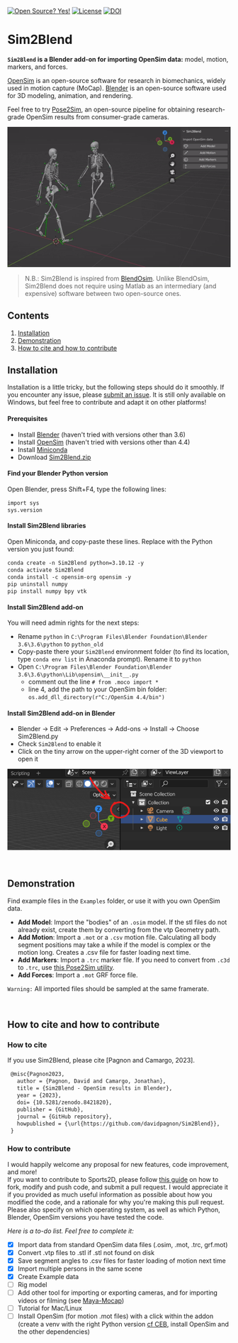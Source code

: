 [![Open Source? Yes!](https://badgen.net/badge/Open%20Source%20%3F/Yes%21/blue?icon=github)](https://github.com/Naereen/badges/)
[![License](https://img.shields.io/badge/license-MIT-blue)](https://opensource.org/license/mit)
[![DOI](https://zenodo.org/badge/DOI/10.5281/zenodo.8421820.svg)](https://doi.org/10.5281/zenodo.8421820)


# Sim2Blend

**`Sim2Blend` is a Blender add-on for importing OpenSim data:** model, motion, markers, and forces.

[OpenSim](https://simtk.org/projects/opensim) is an open-source software for research in biomechanics, widely used in motion capture (MoCap). [Blender](https://www.blender.org) is an open-source software used for 3D modeling, animation, and rendering. 

Feel free to try [Pose2Sim](https://github.com/perfanalytics/pose2sim), an open-source pipeline for obtaining research-grade OpenSim results from consumer-grade cameras.

<img src='Content/Demo_Sim2Blend.gif' title='Sim2Blend demonstration. An OpenSim model imported in Blender, along with its motion, markers, and force results.'  width="760">

> N.B.: Sim2Blend is inspired from [BlendOsim](https://github.com/JonathanCamargo/BlendOsim). Unlike BlendOsim, Sim2Blend does not require using Matlab as an intermediary (and expensive) software between two open-source ones.


## Contents
1. [Installation](#installation)
2. [Demonstration](#demonstration)
3. [How to cite and how to contribute](#how-to-cite-and-how-to-contribute)


## Installation

Installation is a little tricky, but the following steps should do it smoothly. If you encounter any issue, please [submit an issue](https://github.com/davidpagnon/Sim2Blend/issues). It is still only available on Windows, but feel free to contribute and adapt it on other platforms!

#### Prerequisites

- Install [Blender](https://www.blender.org/download/) (haven't tried with versions other than 3.6)
- Install [OpenSim](https://simtk.org/projects/opensim) (haven't tried with versions other than 4.4)
- Install [Miniconda](https://docs.conda.io/en/latest/miniconda.html)
- Download [Sim2Blend.zip](https://github.com/davidpagnon/Sim2Blend/raw/main/Sim2Blend.zip)

#### Find your Blender Python version

Open Blender, press Shift+F4, type the following lines:

```
import sys
sys.version
```

#### Install Sim2Blend libraries

Open Miniconda, and copy-paste these lines. Replace with the Python version you just found:
```
conda create -n Sim2Blend python=3.10.12 -y 
conda activate Sim2Blend
conda install -c opensim-org opensim -y
pip uninstall numpy
pip install numpy bpy vtk
```

#### Install Sim2Blend add-on

You will need admin rights for the next steps:
- Rename `python` in `C:\Program Files\Blender Foundation\Blender 3.6\3.6\python` to `python_old`
- Copy-paste there your `Sim2Blend` environment folder (to find its location, type `conda env list` in Anaconda prompt). Rename it to `python`
- Open `C:\Program Files\Blender Foundation\Blender 3.6\3.6\python\Lib\opensim\__init__.py` 
  - comment out the line `# from .moco import *`
  - line 4, add the path to your OpenSim bin folder: `os.add_dll_directory(r"C:/OpenSim 4.4/bin")`

#### Install Sim2Blend add-on in Blender

- Blender -> Edit -> Preferences -> Add-ons -> Install -> Choose Sim2Blend.py
- Check `Sim2Blend` to enable it
- Click on the tiny arrow on the upper-right corner of the 3D viewport to open it

![Where to find Sim2Blend add-on](Content/Show_Sim2Blend.png)

<br>

## Demonstration

Find example files in the `Examples` folder, or use it with you own OpenSim data.

- **Add Model**: Import the "bodies" of an `.osim` model. If the stl files do not already exist, create them by converting from the vtp Geometry path.
- **Add Motion**: Import a `.mot` or a `.csv` motion file. Calculating all body segment positions may take a while if the model is complex or the motion long. Creates a .csv file for faster loading next time.
- **Add Markers**: Import a `.trc` marker file. If you need to convert from `.c3d` to `.trc`, use [this Pose2Sim utility](https://github.com/perfanalytics/pose2sim/blob/main/Pose2Sim/Utilities/c3d_to_trc.py).
- **Add Forces**: Import a `.mot` GRF force file.

`Warning:` All imported files should be sampled at the same framerate.

<br>

## How to cite and how to contribute

### How to cite

If you use Sim2Blend, please cite [Pagnon and Camargo, 2023].

     @misc{Pagnon2023,
       author = {Pagnon, David and Camargo, Jonathan},
       title = {Sim2Blend - OpenSim results in Blender},
       year = {2023},
       doi= {10.5281/zenodo.8421820},
       publisher = {GitHub},
       journal = {GitHub repository},
       howpublished = {\url{https://github.com/davidpagnon/Sim2Blend}},
     }

### How to contribute

I would happily welcome any proposal for new features, code improvement, and more!\
If you want to contribute to Sports2D, please follow [this guide](https://docs.github.com/en/get-started/quickstart/contributing-to-projects) on how to fork, modify and push code, and submit a pull request. I would appreciate it if you provided as much useful information as possible about how you modified the code, and a rationale for why you're making this pull request. Please also specify on which operating system, as well as which Python, Blender, OpenSim versions you have tested the code.

*Here is a to-do list. Feel free to complete it:*
- [x] Import data from standard OpenSim data files (.osim, .mot, .trc, grf.mot)
- [x] Convert .vtp files to .stl if .stl not found on disk
- [x] Save segment angles to .csv files for faster loading of motion next time
- [x] Import multiple persons in the same scene
- [x] Create Example data
- [ ] Rig model
- [ ] Add other tool for importing or exporting cameras, and for importing videos or filming (see [Maya-Mocap](https://github.com/davidpagnon/Maya-Mocap/))
- [ ] Tutorial for Mac/Linux
- [ ] Install OpenSim (for motion .mot files) with a click within the addon (create a venv with the right Python version [cf CEB](https://drive.google.com/file/d/1x3JfKfUXwi-61AqsbDeMVRS_h66Ap-dW/view), install OpenSim and the other dependencies)
